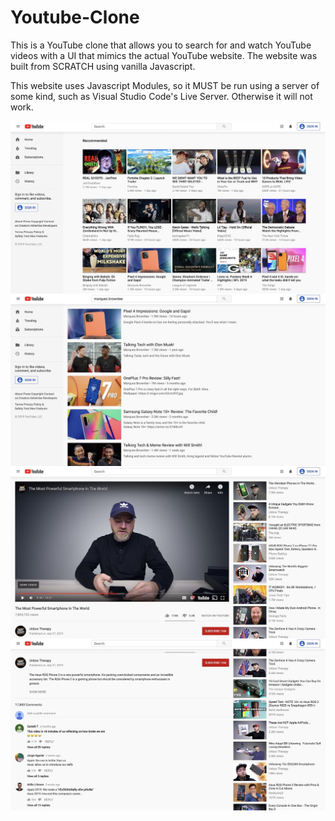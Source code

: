 # Youtube-Clone

<p>
    This is a YouTube clone that allows you to search for and watch YouTube videos with a UI that mimics the actual YouTube website. The website was built from SCRATCH using vanilla Javascript. 
</p>
<p>
    This website uses Javascript Modules, so it MUST be run using a server of some kind, such as Visual Studio Code's Live Server. Otherwise it will not work.
</p>
<p>
    <img align="center" src="Screen Shots/screenshot-1.png"> 
    <br>
    <img align="center" src="Screen Shots/screenshot-2.png">
    <br>
    <img align="center" src="Screen Shots/screenshot-3.png">
    <br>
    <img align="center" src="Screen Shots/screenshot-4.png">
</p>
